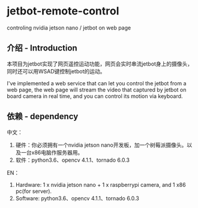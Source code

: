 # jetbot-remote-control
controling nvidia jetson nano / jetbot on web page

## 介绍 - Introduction

本项目为jetbot实现了网页遥控运动功能，网页会实时串流jetbot身上的摄像头，同时还可以用WSAD键控制jetbot的运动。

I've implemented a web service that can let you control the jetbot from a web page, the web page will stream the video that captured by jetbot on board camera in real time, and you can control its motion via keyboard.

## 依赖 - dependency

中文：
1. 硬件：你必须拥有一个nvidia jetson nano开发板，加一个树莓派摄像头。以及一台x86电脑作服务器用。
2. 软件：python3.6、opencv  4.1.1、tornado 6.0.3

EN：
1. Hardware: 1 x nvidia jetson nano + 1 x raspberrypi camera, and 1 x86 pc(for server).
2. Software: python3.6、opencv  4.1.1、tornado 6.0.3